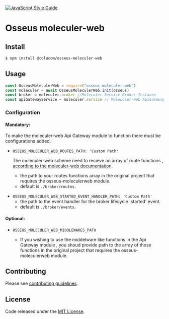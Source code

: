[![JavaScript Style Guide](https://cdn.rawgit.com/standard/standard/master/badge.svg)](https://github.com/standard/standard)

# Osseus moleculer-web

## Install

```bash
$ npm install @colucom/osseus-moleculer-web
```

## Usage

```javascript
const OsseusMoleculerWeb = require("osseus-moleculer-web")
const moleculer = await OsseusMoleculerWeb.init(osseus)
const broker = moleculer.broker //Moleculer Service Broker Instance
const apiGatewayService = moleculer.service // Moleucler-Web ApiGateway Service
```

### Configuration

#### Mandatory:

To make the moleculer-web Api Gateway module to function there must be configurations added.

* `OSSEUS_MOLECULER_WEB_ROUTES_PATH: 'Custom Path'`

  The moleculer-web scheme need to recieve an array of route functions , [according to the moleculer-web documentation](https://moleculer.services/docs/0.14/moleculer-web.html#Full-service-settings).

  - the path to your routes functions array in the original project that requires the osseus-moleculerweb module.
  - default is `./broker/routes`.

- `OSSEUS_MOLECULER_WEB_STARTED_EVENT_HANDLER_PATH: 'Custom Path'`
  - the path to the event handler for the broker lifecycle 'started' event.
  - default is `./broker/events`.

#### Optional:

- `OSSEUS_MOLECULER_WEB_MIDDLEWARES_PATH`

  * If you wishing to use the middelware like functions in the Api Gateway module , you shoud provide path to the array of those functions in the original project that requires the osseus-moleculerweb module.

## Contributing
Please see [contributing guidelines](https://github.com/colucom/osseus-moleculerweb/blob/master/.github/CONTRIBUTING.md).

## License
Code released under the [MIT License](https://github.com/colucom/osseus-moleculerweb/blob/master/LICENSE).